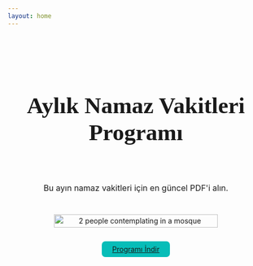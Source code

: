```yaml
---
layout: home
---
```


<!-- HERO -->
<main class="container1">

<section class="prayertime-hero-wrapper">
<h1 class="h1_default_time">Aylık Namaz Vakitleri Programı</h1>
<p class="p_default_time">Bu ayın namaz vakitleri için en güncel PDF'i alın.</p>
<img class="hero-img-rounded_time" src="/pages/time/1.webp" alt="2 people contemplating in a mosque">

<div class="btn-wrapper_time"><a class="btn1_time hover" href="/pages/time/May 2024 Prayer Times Schedule - ÜSÜ University Mescit.pdf">Programı İndir</a></div>
</section>

<!-- TIME -->

</main>

<style scoped>
.prayertime-hero-wrapper{
  max-width: 1024px;
  margin:4rem auto -4rem auto;
  text-align: center;
  display: flex;
  flex-direction: column;
  gap: 1rem;
}

/* HERO*/
.h1_default_time {
  font-family: "Raleway";
  font-weight: 600;
  font-size:  2.827rem;
}
.p_default_time{
  font-family: "inter";
  font-size: 1rem;
  font-weight: normal;
}

.hero-img-rounded_time{
  border-radius: 1rem;
  width: 80%;
  height: auto;
  margin-left: auto;
  margin-right: auto;
  margin-top: 0.5rem;

}
.btn-wrapper_time{
  margin-top: 1rem;

}
.btn1_time{
  padding: 0.5em 1.5em;
  border-radius: 0.5em;
  background-color: #07BDB8;
  color: var(--vp-c-white);
/* hover */
transition: all 0.3s ease-out 0s

}

.btn1_time:hover{
  background-color: #1C9894;
  color: var(--vp-c-white);


}

/* CAMPUSES FLEX*/

.prayerspaces-campuses-wrapper{
  display: flex;
  flex-direction: column;
  gap: 4em
}

/* CAMPUSES HEADING*/
.h3_default {
  font-family: "Raleway";
  font-weight: bold;
  font-size:1.75rem;
  color: #07BDB8;
}
.p_default_time2{
  font-family: "inter";
  font-size: 1rem;
  margin-top: 0.5rem;
  margin-bottom: 1rem;

  max-width:720px
}
/* CAMPUSES*/

.prayerspaces-img-wrapper{
  display: flex;
  flex-direction: row;
  gap: 0.5rem;
}
.prayerspaces-img-main-wrapper{

}
.prayerspaces-img-main{
  width: 864px;
  height: auto;


}
.prayerspaces-img-side-wrapper{
  display: flex;
  flex-wrap: wrap;
  gap:0.5rem;
  width: 200px;
  align-content: flex-start;
  
}
.prayerspaces-img-side{
  max-width:96px;
  max-height:96px;
  width: auto;
  height: auto;
  object-fit: cover;
}

.map-wrapper {
  margin-top: 1rem;
}

.map-container {
  display: flex;
  flex-direction: row;
  gap: 0.5rem;
  text-decoration: none; /* Ensure no underline by default */
  color: var(--vp-c-paragraph);
}

.map-container:hover {
  color: var(--vp-c-text-2); /* Optional: Use a hover color variable if defined */
}

.map-icon {
  font-family: "fa-solid";
}

.map {
  /* Remove underline to ensure it's added only on hover */
  text-decoration: underline;
}
.container1 *{
line-height: calc(1em + 0.5rem);
}
  </style>
